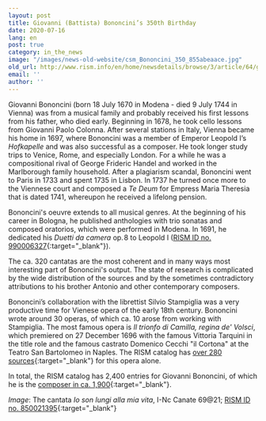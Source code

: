 ```yaml
---
layout: post
title: Giovanni (Battista) Bononcini’s 350th Birthday
date: 2020-07-16
lang: en
post: true
category: in_the_news
image: "/images/news-old-website/csm_Bononcini_350_855abeaace.jpg"
old_url: http://www.rism.info/en/home/newsdetails/browse/3/article/64/giovanni-battista-bononcinis-350th-birthday.html
email: ''
author: ''
---
```


Giovanni Bononcini (born 18 July 1670 in Modena - died 9 July 1744 in Vienna) was from a musical family and probably received his first lessons from his father, who died early. Beginning in 1678, he took cello lessons from Giovanni Paolo Colonna. After several stations in Italy, Vienna became his home in 1697, where Bononcini was a member of Emperor Leopold I’s _Hofkapelle_ and was also successful as a composer. He took longer study trips to Venice, Rome, and especially London. For a while he was a compositional rival of George Frideric Handel and worked in the Marlborough family household. After a plagiarism scandal, Bononcini went to Paris in 1733 and spent 1735 in Lisbon. In 1737 he turned once more to the Viennese court and composed a _Te Deum_ for Empress Maria Theresia that is dated 1741, whereupon he received a lifelong pension.

Bononcini's oeuvre extends to all musical genres. At the beginning of his career in Bologna, he published anthologies with trio sonatas and composed oratorios, which were performed in Modena. In 1691, he dedicated his _Duetti da camera_ op. 8 to Leopold I ([RISM ID no. 990006327](https://opac.rism.info/search?id=990006327&View=rism){:target="_blank"}).

The ca. 320 cantatas are the most coherent and in many ways most interesting part of Bononcini's output. The state of research is complicated by the wide distribution of the sources and by the sometimes contradictory attributions to his brother Antonio and other contemporary composers.

Bononcini’s collaboration with the librettist Silvio Stampiglia was a very productive time for Vienese opera of the early 18th century. Bononcini wrote around 30 operas, of which ca. 10 arose from working with Stampiglia. The most famous opera is _Il trionfo di Camilla, regina de' Volsci_, which premiered on 27 December 1696 with the famous Vittoria Tarquini in the title role and the famous castrato Domenico Cecchi "il Cortona" at the Teatro San Bartolomeo in Naples. The RISM catalog has [over 280 sources](https://opac.rism.info/search?View=rism&author=bononcini+giovanni&title=trionfo+camilla+volsci){:target="_blank"} for this opera alone.

In total, the RISM catalog has 2,400 entries for Giovanni Bononcini, of which he is the [composer in ca. 1,900](https://opac.rism.info/metaopac/perma.do;jsessionid=3213172D11BC04DAE0D26B50E2C612C8.touch02?v=rism&q=-1%3d%22pe20000426%22){:target="_blank"}.


_Image_: The cantata _Io son lungi alla mia vita_, I-Nc Canate 69@21; [RISM ID no. 850021395](https://opac.rism.info/search?id=850021395&View=rism){:target="_blank"}